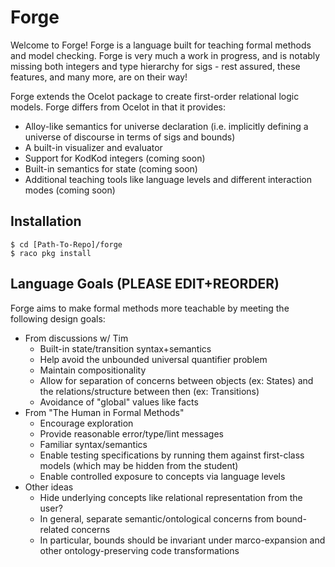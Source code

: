 # Forge

Welcome to Forge! Forge is a language built for teaching formal methods and model checking. Forge is very much a work in progress, and is notably missing both integers and type hierarchy for sigs - rest assured, these features, and many more, are on their way!

Forge extends the Ocelot package to create first-order relational logic models. Forge differs from Ocelot in that it provides:
- Alloy-like semantics for universe declaration (i.e. implicitly defining a universe of discourse in terms of sigs and bounds)
- A built-in visualizer and evaluator
- Support for KodKod integers (coming soon)
- Built-in semantics for state (coming soon)
- Additional teaching tools like language levels and different interaction modes (coming soon)

## Installation

```
$ cd [Path-To-Repo]/forge
$ raco pkg install
```

## Language Goals (PLEASE EDIT+REORDER)

Forge aims to make formal methods more teachable by meeting the following design goals:
- From discussions w/ Tim
  - Built-in state/transition syntax+semantics
  - Help avoid the unbounded universal quantifier problem
  - Maintain compositionality
  - Allow for separation of concerns between objects (ex: States) and the relations/structure between then (ex: Transitions)
  - Avoidance of "global" values like facts
- From "The Human in Formal Methods"
  - Encourage exploration
  - Provide reasonable error/type/lint messages
  - Familiar syntax/semantics
  - Enable testing specifications by running them against first-class models (which may be hidden from the student)
  - Enable controlled exposure to concepts via language levels
- Other ideas
  - Hide underlying concepts like relational representation from the user?
  - In general, separate semantic/ontological concerns from bound-related concerns
  - In particular, bounds should be invariant under marco-expansion and other ontology-preserving code transformations
